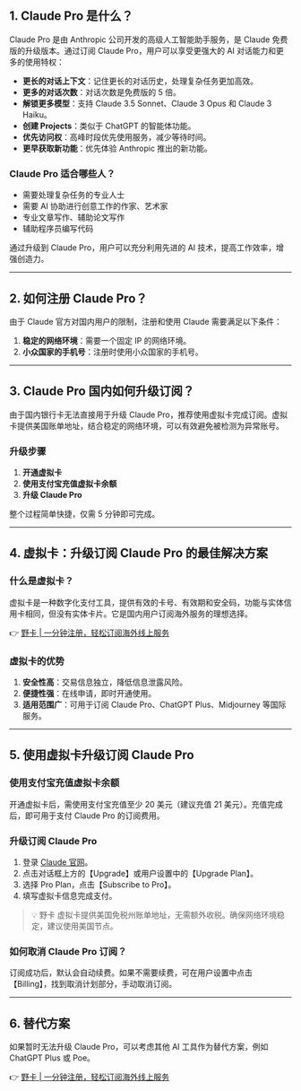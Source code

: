 ## 1. Claude Pro 是什么？

Claude Pro 是由 Anthropic 公司开发的高级人工智能助手服务，是 Claude 免费版的升级版本。通过订阅 Claude Pro，用户可以享受更强大的 AI 对话能力和更多的使用特权：

- **更长的对话上下文**：记住更长的对话历史，处理复杂任务更加高效。
- **更多的对话次数**：对话次数是免费版的 5 倍。
- **解锁更多模型**：支持 Claude 3.5 Sonnet、Claude 3 Opus 和 Claude 3 Haiku。
- **创建 Projects**：类似于 ChatGPT 的智能体功能。
- **优先访问权**：高峰时段优先使用服务，减少等待时间。
- **更早获取新功能**：优先体验 Anthropic 推出的新功能。

### Claude Pro 适合哪些人？

- 需要处理复杂任务的专业人士
- 需要 AI 协助进行创意工作的作家、艺术家
- 专业文章写作、辅助论文写作
- 辅助程序员编写代码

通过升级到 Claude Pro，用户可以充分利用先进的 AI 技术，提高工作效率，增强创造力。

---

## 2. 如何注册 Claude Pro？

由于 Claude 官方对国内用户的限制，注册和使用 Claude 需要满足以下条件：

1. **稳定的网络环境**：需要一个固定 IP 的网络环境。
2. **小众国家的手机号**：注册时使用小众国家的手机号。

---

## 3. Claude Pro 国内如何升级订阅？

由于国内银行卡无法直接用于升级 Claude Pro，推荐使用虚拟卡完成订阅。虚拟卡提供美国账单地址，结合稳定的网络环境，可以有效避免被检测为异常账号。

### 升级步骤

1. **开通虚拟卡**  
2. **使用支付宝充值虚拟卡余额**  
3. **升级 Claude Pro**  

整个过程简单快捷，仅需 5 分钟即可完成。

---

## 4. 虚拟卡：升级订阅 Claude Pro 的最佳解决方案

### 什么是虚拟卡？

虚拟卡是一种数字化支付工具，提供有效的卡号、有效期和安全码，功能与实体信用卡相同，但没有实体卡片。它是国内用户订阅海外服务的理想选择。

👉 [野卡 | 一分钟注册，轻松订阅海外线上服务](https://bit.ly/bewildcard)

### 虚拟卡的优势

1. **安全性高**：交易信息独立，降低信息泄露风险。
2. **便捷性强**：在线申请，即时开通使用。
3. **适用范围广**：可用于订阅 Claude Pro、ChatGPT Plus、Midjourney 等国际服务。

---

## 5. 使用虚拟卡升级订阅 Claude Pro

### 使用支付宝充值虚拟卡余额

开通虚拟卡后，需使用支付宝充值至少 20 美元（建议充值 21 美元）。充值完成后，即可用于支付 Claude Pro 的订阅费用。

### 升级订阅 Claude Pro

1. 登录 [Claude 官网](https://claude.ai/)。
2. 点击对话框上方的【Upgrade】或用户设置中的【Upgrade Plan】。
3. 选择 Pro Plan，点击【Subscribe to Pro】。
4. 填写虚拟卡信息完成支付。

> 💡 野卡 虚拟卡提供美国免税州账单地址，无需额外收税。确保网络环境稳定，建议使用美国节点。

### 如何取消 Claude Pro 订阅？

订阅成功后，默认会自动续费。如果不需要续费，可在用户设置中点击【Billing】，找到取消计划部分，手动取消订阅。

---

## 6. 替代方案

如果暂时无法升级 Claude Pro，可以考虑其他 AI 工具作为替代方案，例如 ChatGPT Plus 或 Poe。

👉 [野卡 | 一分钟注册，轻松订阅海外线上服务](https://bit.ly/bewildcard)